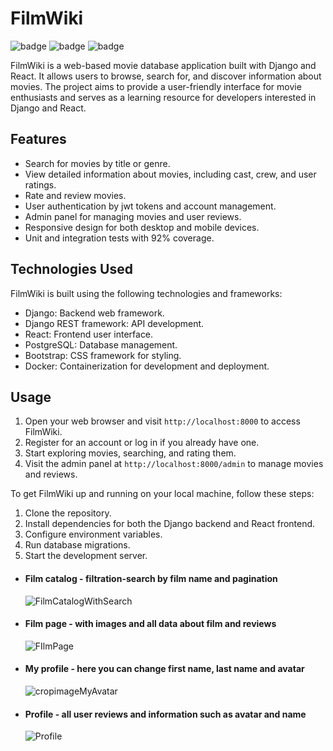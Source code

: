 # FilmWiki

![badge](https://badgen.net/badge/DRF/React/purple?icon=docker) ![badge](https://badgen.net/badge/Djoser/SimpleJWT/purple) ![badge](https://badgen.net/badge/UnitTests/IntegrationTests/purple) 

FilmWiki is a web-based movie database application built with Django and React. It allows users to browse, search for, and discover information about movies. The project aims to provide a user-friendly interface for movie enthusiasts and serves as a learning resource for developers interested in Django and React.

## Features

- Search for movies by title or genre.
- View detailed information about movies, including cast, crew, and user ratings.
- Rate and review movies.
- User authentication by jwt tokens and account management.
- Admin panel for managing movies and user reviews.
- Responsive design for both desktop and mobile devices.
- Unit and integration tests with 92% coverage.

## Technologies Used

FilmWiki is built using the following technologies and frameworks:

- Django: Backend web framework.
- Django REST framework: API development.
- React: Frontend user interface.
- PostgreSQL: Database management.
- Bootstrap: CSS framework for styling.
- Docker: Containerization for development and deployment.

## Usage

1. Open your web browser and visit `http://localhost:8000` to access FilmWiki.
2. Register for an account or log in if you already have one.
3. Start exploring movies, searching, and rating them.
4. Visit the admin panel at `http://localhost:8000/admin` to manage movies and reviews.

To get FilmWiki up and running on your local machine, follow these steps:

1. Clone the repository.
2. Install dependencies for both the Django backend and React frontend.
3. Configure environment variables.
4. Run database migrations.
5. Start the development server.
 
<ul>
  <li><h4>Film catalog - filtration-search by film name and pagination</h4></li>
  
  ![FilmCatalogWithSearch](https://github.com/JustWriteCode0/WebApiTelegram-React/assets/111213562/46185693-993f-4c30-9e4a-cfbecffab245)
  <li><h4>Film page - with images and all data about film and reviews</h4></li>
  
  ![FIlmPage](https://github.com/JustWriteCode0/WebApiTelegram-React/assets/111213562/c7501d0f-7a9d-482e-8d3b-84351cab9864)
  <li><h4>My profile - here you can change first name, last name and avatar</h4></li>
  
  ![cropimageMyAvatar](https://github.com/JustWriteCode0/WebApiTelegram-React/assets/111213562/b600a5f3-cf82-40de-b54b-e21f65d97f36)
  <li><h4>Profile - all user reviews and information such as avatar and name</h4></li>
  
  ![Profile](https://github.com/JustWriteCode0/WebApiTelegram-React/assets/111213562/e160d185-4c61-4ecb-b471-9a7bddab615e)
</ul>
